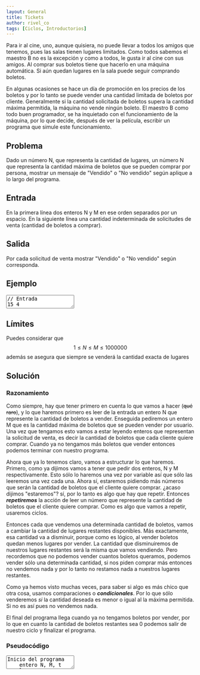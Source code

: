 ```yaml
---
layout: General
title: Tickets
author: rivel_co
tags: [Ciclos, Introductorios]
---
```


Para ir al cine, uno, aunque quisiera, no puede llevar a todos los amigos que tenemos, pues las salas tienen lugares limitados. Como todos sabemos el maestro B no es la excepción y como a todos, le gusta ir al cine con sus amigos. Al comprar sus boletos tiene que hacerlo en una máquina automática. Si aún quedan lugares en la sala puede seguir comprando boletos. 

En algunas ocasiones se hace un día de promoción en los precios de los boletos y por lo tanto se puede vender una cantidad limitada de boletos por cliente. Generalmente si la cantidad solicitada de boletos supera la cantidad máxima permitida, la máquina no vende ningún boleto. El maestro B como todo buen programador, se ha inquietado con el funcionamiento de la máquina, por lo que decide, después de ver la película, escribir un programa que simule este funcionamiento.

## Problema

Dado un número N, que representa la cantidad de lugares, un número N que representa la cantidad máxima de boletos que se pueden comprar por persona, mostrar un mensaje de "Vendido" o "No vendido" según aplique a lo largo del programa.

## Entrada

En la primera línea dos enteros N y M en ese orden separados por un espacio.
En la siguiente línea una cantidad indeterminada de solicitudes de venta (cantidad de boletos a comprar).

## Salida

Por cada solicitud de venta mostrar "Vendido" o "No vendido" según corresponda.

## Ejemplo

<textarea class="output">
// Entrada
15 4
1
3
6
4
3
10
4

// Salida
Vendido
Vendido
No vendido
Vendido
Vendido
No vendido
Vendido </textarea>

## Límites

Puedes considerar que $$ 1 \le N \le M \le 1000000 $$ además se asegura que siempre se venderá la cantidad exacta de lugares 

## Solución 

### Razonamiento

Como siempre, hay que tener primero en cuenta lo que vamos a hacer (<s>qué raro</s>), y lo que haremos primero es leer de la entrada un entero N que represente la cantidad de boletos a vender. Enseguida pediremos un entero M que es la cantidad máxima de boletos que se pueden vender por usuario. Una vez que tengamos esto vamos a estar leyendo enteros que representan la solicitud de venta, es decir la cantidad de boletos que cada cliente quiere comprar. Cuando ya no tengamos más boletos que vender entonces podemos terminar con nuestro programa.

Ahora que ya lo tenemos claro, vamos a estructurar lo que haremos. Primero, como ya dijimos vamos a tener que pedir dos enteros, N y M respectivamente. Esto sólo lo haremos una vez por variable así que sólo las leeremos una vez cada una. Ahora sí, estaremos pidiendo más números que serán la cantidad de boletos que el cliente quiere comprar. <int>¿acaso dijimos "estaremos"?</int> sí, por lo tanto es algo que hay que repetir. Entonces ***repetiremos*** la acción de leer un número que represente la cantidad de boletos que el cliente quiere comprar. Como es algo que vamos a repetir, usaremos ciclos.

Entonces cada que vendemos una determinada cantidad de boletos, vamos a cambiar la cantidad de lugares restantes disponibles. Más exactamente, esa cantidad va a disminuir, porque como es lógico, al vender boletos quedan menos lugares por vender. La cantidad que disminuiremos de nuestros lugares restantes será la misma que vamos vendiendo. Pero recordemos que no podemos vender cuantos boletos queramos, podemos vender sólo una determinada cantidad, si nos piden comprar más entonces no vendemos nada y por lo tanto no restamos nada a nuestros lugares restantes.

Como ya hemos visto muchas veces, para saber si algo es más chico que otra cosa, usamos comparaciones o ***condicionales***. Por lo que sólo venderemos *si* la cantidad deseada es menor o igual al la máxima permitida. Si no es así pues no vendemos nada. 

El final del programa llega cuando ya no tengamos boletos por vender, por lo que en cuanto la cantidad de boletos restantes sea 0 podemos salir de nuestro ciclo y finalizar el programa. 

### Pseudocódigo

<textarea class="output">
Inicio del programa
    entero N, M, t
    leer N
    leer M
    mientras N > 0:
        leer t
        si t < M:
            N -= t
            mostrar "Vendido"
        sino
            mostrar "No vendido"
    fin mientras
Fin del programa </textarea>